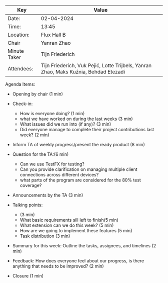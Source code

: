 | Key          | Value                                                                                |
|--------------|--------------------------------------------------------------------------------------|
| Date:        | 02-04-2024                                                                           |
| Time:        | 13:45                                                                                |
| Location:    | Flux Hall B                                                                          |
| Chair        | Yanran Zhao                                                                          |
| Minute Taker | Tijn Friederich                                                                      |
| Attendees:   | Tijn Friederich, Vuk Pejić, Lotte Trijbels, Yanran Zhao, Maks Kuźnia, Behdad Etezadi |
Agenda Items:
- Opening by chair (1 min)
- Check-in:
    - How is everyone doing? (1 min)
    - what we have worked on during the last weeks (3 min)
    - What issues did we run into (if any)? (3 min)
    - Did everyone manage to complete their project contributions last week? (2 min)

- Inform TA of weekly progress/present the ready product (8 min)

- Question for the TA:(6 min)
    - Can we use TestFX for testing?
    - Can you provide clarification on managing multiple client connections across different devices?
    - what parts of the program are considered for the 80% test coverage?

- Announcements by the TA (3 min)

- Talking points:
    - (3 min)
    - What basic requirements sill left to finish(5 min)
    - What extension can we do this week? (5 min)
    - How are we going to implement these features  (5 min)
    - Task distribution (3 min)

- Summary for this week: Outline the tasks, assignees, and timelines (2 min)
- Feedback: How does everyone feel about our progress, is there anything that needs to be improved? (2 min)
- Closure (1 min)
